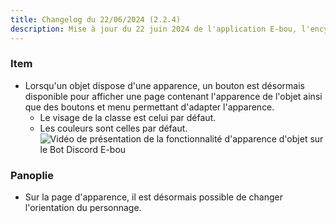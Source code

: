 ```yaml
---
title: Changelog du 22/06/2024 (2.2.4)
description: Mise à jour du 22 juin 2024 de l'application E-bou, l'encyclopédie DOFUS la plus complète sur Discord.
---
```

### Item
- Lorsqu'un objet dispose d'une apparence, un bouton est désormais disponible pour afficher une page contenant l'apparence de l'objet ainsi que des boutons et menu permettant d'adapter l'apparence.
  - Le visage de la classe est celui par défaut.
  - Les couleurs sont celles par défaut.
![Vidéo de présentation de la fonctionnalité d'apparence d'objet sur le Bot Discord E-bou](https://faareoh.fr/cdn/Discord_WXe4gYox3S.gif)
### Panoplie
- Sur la page d'apparence, il est désormais possible de changer l'orientation du personnage.